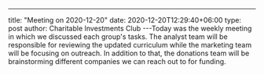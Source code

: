 ---
title: "Meeting on 2020-12-20"
date: 2020-12-20T12:29:40+06:00
type: post
author: Charitable Investments Club
---Today was the weekly meeting in which we discussed each group's tasks. The analyst team will be responsible for reviewing the updated curriculum while the marketing team will be focusing on outreach. In addition to that, the donations team will be brainstorming different companies we can reach out to for funding. 

